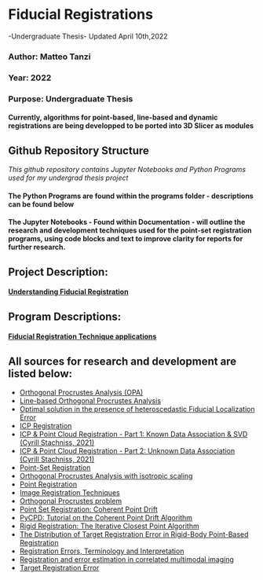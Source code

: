 # Fiducial Registrations
-Undergraduate Thesis-
Updated April 10th,2022

### Author: Matteo Tanzi
### Year: 2022
### Purpose: Undergraduate Thesis
#### Currently, algorithms for point-based, line-based and dynamic registrations are being developped to be ported into 3D Slicer as modules

## Github Repository Structure
*This github repository contains Jupyter Notebooks and Python Programs used for my undergrad thesis project*
#### The Python Programs are found within the programs folder - descriptions can be found below
#### The Jupyter Notebooks - Found within Documentation - will outline the research and development techniques used for the point-set registration programs, using code blocks and text to improve clarity for reports for further research.

## Project Description:
#### [Understanding Fiducial Registration](https://github.com/MatteoTanziCodes/Western-3DSlicer-Modules/blob/main/documentation/Fiducial%20Registration.ipynb)

## Program Descriptions:
#### [Fiducial Registration Technique applications](https://github.com/MatteoTanziCodes/Western-3DSlicer-Modules/blob/main/documentation/Fiducial%20Registration%20Algorithms.ipynb)

## All sources for research and development are listed below:
- [Orthogonal Procrustes Analysis (OPA)](https://github.com/chene/ARQOPUS/blob/main/point_Procrustes.ipynb)
- [Line-based Orthogonal Procrustes Analysis](https://github.com/chene/ARQOPUS/blob/main/line_Procrustes.ipynb)
- [Optimal solution in the presence of heteroscedastic Fiducial Localization Error](https://github.com/chene/ARQOPUS/blob/main/HEIV.ipynb)
- [ICP Registration](http://www.open3d.org/docs/0.7.0/tutorial/Basic/icp_registration.html)
- [ICP & Point Cloud Registration - Part 1: Known Data Association & SVD (Cyrill Stachniss, 2021)](https://youtu.be/dhzLQfDBx2Q)
- [ICP & Point Cloud Registration - Part 2: Unknown Data Association (Cyrill Stachniss, 2021)](https://youtu.be/ktRqKxddjJk)
- [Point-Set Registration](https://en.wikipedia.org/wiki/Point-set_registration)
- [Orthogonal Procrustes Analysis with isotropic scaling](https://chene.github.io/software/2020_OPA_isotropic)
- [Point Registration](https://www.vanderbilt.edu/vise/wp-content/uploads/sites/193/Workshop-2-Intro-to-Fiducial-Registration-8-1112-15.pdf)
- [Image Registration Techniques](https://www.focalhealthcare.com/rigid-and-non-rigid-image-registration-in-fusion-biopsies/)
- [Orthogonal Procrustes problem](https://en.wikipedia.org/wiki/Orthogonal_Procrustes_problem)
- [Point Set Registration: Coherent Point Drift](https://arxiv.org/pdf/0905.2635.pdf)
- [PyCPD: Tutorial on the Coherent Point Drift Algorithm](https://siavashk.github.io/2017/05/14/coherent-point-drift/)
- [Rigid Registration: The Iterative Closest Point Algorithm](http://www.yanivresearch.info/writtenMaterial/icp.pdf)
- [The Distribution of Target Registration Error in Rigid-Body Point-Based Registration](https://citeseerx.ist.psu.edu/viewdoc/download?doi=10.1.1.581.113&rep=rep1&type=pdf)
- [Registration Errors, Terminology and Interpretation](http://insightsoftwareconsortium.github.io/SimpleITK-Notebooks/Python_html/68_Registration_Errors.html)
- [Registration and error estimation in correlated multimodal imaging](https://hal.archives-ouvertes.fr/hal-02744368/document)
- [Target Registration Error](https://slideplayer.com/slide/16750806/)
